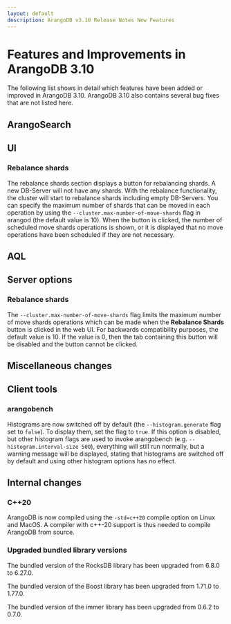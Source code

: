 ```yaml
---
layout: default
description: ArangoDB v3.10 Release Notes New Features
---
```

Features and Improvements in ArangoDB 3.10
==========================================

The following list shows in detail which features have been added or improved in
ArangoDB 3.10. ArangoDB 3.10 also contains several bug fixes that are not listed
here.

ArangoSearch
------------



UI
--

### Rebalance shards

The rebalance shards section displays a button for rebalancing shards. A new DB-Server will not have any shards. With the rebalance functionality, 
the cluster will start to rebalance shards including empty DB-Servers. You can specify the maximum number of shards that can be 
moved in each operation by using the `--cluster.max-number-of-move-shards` flag in arangod (the default value is 10).
When the button is clicked, the number of scheduled move shards operations is shown, or it is displayed that 
no move operations have been scheduled if they are not necessary.


AQL
---



Server options
--------------

### Rebalance shards

The `--cluster.max-number-of-move-shards` flag limits the maximum number of move shards operations which can be made when the **Rebalance Shards** button is clicked in the web UI. For backwards compatibility purposes, the default value is 10. If the value is 0, then the tab containing this button will be disabled and the button cannot be clicked.


Miscellaneous changes
---------------------



Client tools
------------


### arangobench

Histograms are now switched off by default (the `--histogram.generate` flag set to `false`). To display them, set the flag to `true`.
If this option is disabled, but other histogram flags are used to invoke arangobench (e.g. `--histogram.interval-size 500`), everything will still run normally, but a warning message will be displayed, stating that histograms are switched off by default and using other histogram options has no effect.


Internal changes
----------------

### C++20 

ArangoDB is now compiled using the `-std=c++20` compile option on Linux and MacOS.
A compiler with c++-20 support is thus needed to compile ArangoDB from source.

### Upgraded bundled library versions

The bundled version of the RocksDB library has been upgraded from 6.8.0 to 6.27.0.

The bundled version of the Boost library has been upgraded from 1.71.0 to 1.77.0.

The bundled version of the immer library has been upgraded from 0.6.2 to 0.7.0.
